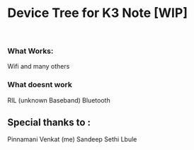 <h1>Device Tree for K3 Note [WIP]</h1>
<br>
<h3> What Works: </h3>
	Wifi
	and many others
<h3> What doesnt work</h3>
	RIL (unknown Baseband)
	Bluetooth
<h2>Special thanks to :</h2>
	Pinnamani Venkat (me) 
	Sandeep Sethi
	Lbule
